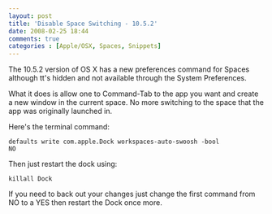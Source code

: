 ```yaml
---
layout: post
title: 'Disable Space Switching - 10.5.2'
date: 2008-02-25 18:44
comments: true
categories : [Apple/OSX, Spaces, Snippets]
---  
```


The 10.5.2 version of OS X has a new preferences command for Spaces although tt's hidden and not available through the System Preferences.

What it does is allow one to Command-Tab to the app you want and create a new window in the current space. No more switching to the space that the app was originally launched in.

Here's the terminal command:

<code>defaults write com.apple.Dock workspaces-auto-swoosh -bool NO</code>

Then just restart the dock using:

<code>killall Dock</code>

If you need to back out your changes just change the first command from NO to a YES then restart the Dock once more.

